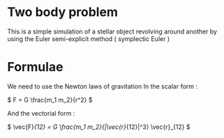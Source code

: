 # Two body problem
This is a simple simulation of a stellar object revolving around another by using the Euler semi-explicit method ( symplectic Euler ) 

# Formulae 
We need to use the Newton laws of gravitation 
In the scalar form :

$
F = G \frac{m_1 m_2}{r^2}
$

And the vectorial form :

$
\vec{F}_{12} = G \frac{m_1 m_2}{\|\vec{r}_{12}\|^3} \vec{r}_{12}
$

